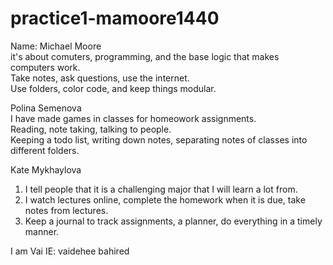 # practice1-mamoore1440
Name: Michael Moore </br>
it's about comuters, programming, and the base logic that makes computers work. </br>
Take notes, ask questions, use the internet. </br>
Use folders, color code, and keep things modular. </br>


Polina Semenova </br>
I have made games in classes for homeowork assignments. </br>
Reading, note taking, talking to people. </br>
Keeping a todo list, writing down notes, separating notes of classes into different folders. </br>

Kate Mykhaylova </br>
1. I tell people that it is a challenging major that I will learn a lot from.
2. I watch lectures online, complete the homework when it is due, take notes from lectures.
3. Keep a journal to track assignments, a planner, do everything in a timely manner.


I am Vai IE: vaidehee bahired
